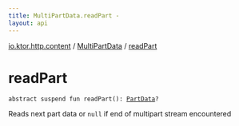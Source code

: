 ```yaml
---
title: MultiPartData.readPart - 
layout: api
---
```


<div class='api-docs-breadcrumbs'><a href="../index.html">io.ktor.http.content</a> / <a href="index.html">MultiPartData</a> / <a href="./read-part.html">readPart</a></div>

# readPart

<div class="signature"><code><span class="keyword">abstract</span> <span class="keyword">suspend</span> <span class="keyword">fun </span><span class="identifier">readPart</span><span class="symbol">(</span><span class="symbol">)</span><span class="symbol">: </span><a href="../-part-data/index.html"><span class="identifier">PartData</span></a><span class="symbol">?</span></code></div>

Reads next part data or <code>null</code> if end of multipart stream encountered

